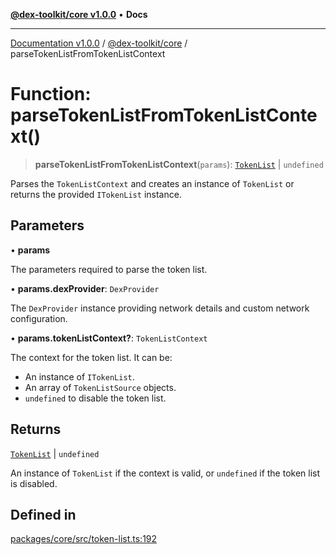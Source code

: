 [**@dex-toolkit/core v1.0.0**](../README.md) • **Docs**

***

[Documentation v1.0.0](../../../packages.md) / [@dex-toolkit/core](../README.md) / parseTokenListFromTokenListContext

# Function: parseTokenListFromTokenListContext()

> **parseTokenListFromTokenListContext**(`params`): [`TokenList`](../classes/TokenList.md) \| `undefined`

Parses the `TokenListContext` and creates an instance of `TokenList` or returns the provided `ITokenList` instance.

## Parameters

• **params**

The parameters required to parse the token list.

• **params.dexProvider**: `DexProvider`

The `DexProvider` instance providing network details and custom network configuration.

• **params.tokenListContext?**: `TokenListContext`

The context for the token list. It can be:
- An instance of `ITokenList`.
- An array of `TokenListSource` objects.
- `undefined` to disable the token list.

## Returns

[`TokenList`](../classes/TokenList.md) \| `undefined`

An instance of `TokenList` if the context is valid, or `undefined` if the token list is disabled.

## Defined in

[packages/core/src/token-list.ts:192](https://github.com/niZmosis/dex-toolkit/blob/3d8b41b44787b30fbea5de3ab4737662ffb61bc8/packages/core/src/token-list.ts#L192)
